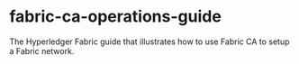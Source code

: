 # fabric-ca-operations-guide
The Hyperledger Fabric guide that illustrates how to use Fabric CA to setup a Fabric network.
